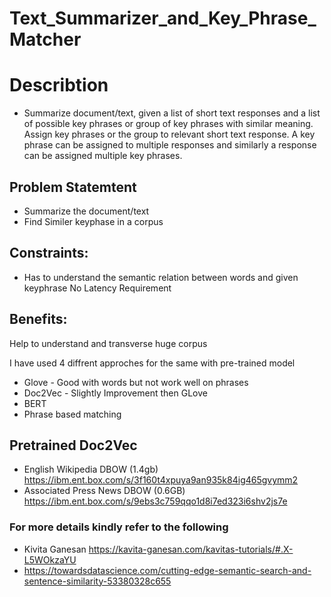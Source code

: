 # Text_Summarizer_and_Key_Phrase_Matcher

# Describtion
- Summarize document/text, given a list of short text responses and a list of possible key phrases or group of key phrases with similar meaning. Assign key phrases or the group to relevant short text response. A key phrase can be assigned to multiple responses and similarly a response can be assigned multiple key phrases.

## Problem Statemtent
- Summarize the document/text
- Find Similer keyphase in a corpus

## Constraints:
- Has to understand the semantic relation between words and given keyphrase No Latency Requirement

## Benefits:
Help to understand and transverse huge corpus

I have used 4 diffrent approches for the same with pre-trained model

- Glove - Good with words but not work well on phrases
- Doc2Vec - Slightly Improvement then GLove
- BERT
- Phrase based matching
## Pretrained Doc2Vec
- English Wikipedia DBOW (1.4gb) https://ibm.ent.box.com/s/3f160t4xpuya9an935k84ig465gvymm2
- Associated Press News DBOW (0.6GB) https://ibm.ent.box.com/s/9ebs3c759qqo1d8i7ed323i6shv2js7e

### For more details kindly refer to the following

- Kivita Ganesan https://kavita-ganesan.com/kavitas-tutorials/#.X-L5WOkzaYU
- https://towardsdatascience.com/cutting-edge-semantic-search-and-sentence-similarity-53380328c655
